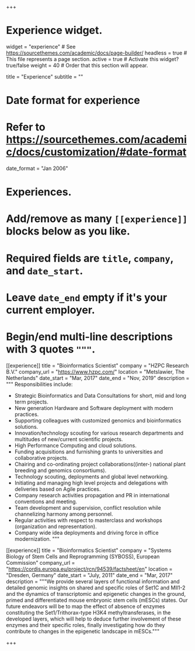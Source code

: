 +++
# Experience widget.
widget = "experience"  # See https://sourcethemes.com/academic/docs/page-builder/
headless = true  # This file represents a page section.
active = true  # Activate this widget? true/false
weight = 40  # Order that this section will appear.

title = "Experience"
subtitle = ""

# Date format for experience
#   Refer to https://sourcethemes.com/academic/docs/customization/#date-format
date_format = "Jan 2006"

# Experiences.
#   Add/remove as many `[[experience]]` blocks below as you like.
#   Required fields are `title`, `company`, and `date_start`.
#   Leave `date_end` empty if it's your current employer.
#   Begin/end multi-line descriptions with 3 quotes `"""`.
[[experience]]
  title = "Bioinformatics Scientist"
  company = "HZPC Research B.V."
  company_url = "https://www.hzpc.com/"
  location = "Metslawier, The Netherlands"
  date_start = "Mar, 2017"
  date_end = "Nov, 2019"
  description = """
  Responsibilities include:
  
  * Strategic Bioinformatics and Data Consultations for short, mid and long term projects.
  * New generation Hardware and Software deployment with modern practices.
  * Supporting colleagues with customized genomics and bioinformatics solutions.
  * Innovation/technology scouting for various research departments and multitudes of new/current scientific projects.
  * High Performance Computing and cloud solutions.
  * Funding acquisitions and furnishing grants to universities and collaborative projects.
  * Chairing and co-ordinating project collaborations((inter-) national plant breeding and genomics consortiums).
  * Technology scouting, deployments and global level networking.
  * Initiating and managing high level projects and delegations with deliveries based on Agile practices.
  * Company research activities propagation and PR in international conventions and meeting.
  * Team development and supervision, conflict resolution while channelizing harmony among personnel.
  * Regular activities with respect to masterclass and workshops (organization and representation).
  * Company wide idea deployments and driving force in office modernization.
  """

[[experience]]
  title = "Bioinformatics Scientist"
  company = "Systems Biology of Stem Cells and Reprogramming (SYBOSS), European Commission"
  company_url = "https://cordis.europa.eu/project/rcn/94539/factsheet/en"
  location = "Dresden, Germany"
  date_start = "July, 2011"
  date_end = "Mar, 2017"
  description = """We provide several layers of functional information and detailed genomic insights on shared and specific roles of Set1C and Mll1-2 and the dynamics of transcriptomic and epigenetic changes in the ground, primed and differentiated mouse embryonic stem cells (mESCs) states. Our future endeavors will be to map the effect of absence of enzymes constituting the Set1/Trithorax-type H3K4 methyltransferases, in the developed layers, which will help to deduce further involvement of these enzymes and their specific roles, finally investigating how do they contribute to changes in the epigenetic landscape in mESCs."""

+++
